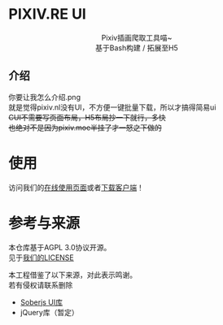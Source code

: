 # PIXIV.RE UI
<center>Pixiv插画爬取工具喵~<br>
基于Bash构建 / 拓展至H5</center>

## 介绍
你要让我怎么介绍.png<br>
就是觉得pixiv.nl没有UI，不方便一键批量下载，所以才搞得简易ui<br>
~~CUI不需要写页面布局，H5布局抄一下就行，多快~~<br>
~~也绝对不是因为pixiv.moe半挂了才一怒之下做的~~

# 使用
访问我们的[在线使用页面](https://kdxhub.github.io/pixiv.re_ui/)或者[下载客户端](https://kdxhub.github.io/pixiv.re_ui/client.html)！

# 参考与来源
本仓库基于AGPL 3.0协议开源。<br>
见于[我们的LICENSE](//kdx233.github.io/licen)

本工程借鉴了以下来源，对此表示鸣谢。<br>
若有侵权请联系删除<br>
* [Soberjs UI库](//soberjs.com)
* jQuery库（暂定）